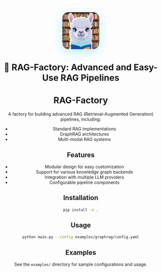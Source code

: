 <div align="center">

<div style="margin: 20px 0;">
  <img src="./assets/logo.png" width="120" height="120" alt="RAG-Factory Logo" style="border-radius: 20px; box-shadow: 0 8px 32px rgba(0, 217, 255, 0.3);">
</div>

# 🚀 RAG-Factory: Advanced and Easy-Use RAG Pipelines

# RAG-Factory

A factory for building advanced RAG (Retrieval-Augmented Generation) pipelines, including:

- Standard RAG implementations
- GraphRAG architectures 
- Multi-modal RAG systems

## Features

- Modular design for easy customization
- Support for various knowledge graph backends
- Integration with multiple LLM providers
- Configurable pipeline components

## Installation

```bash
pip install -e .
```

## Usage

```bash
python main.py --config examples/graphrag/config.yaml
```

## Examples

See the `examples/` directory for sample configurations and usage.